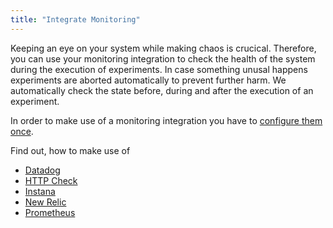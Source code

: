 ```yaml
---
title: "Integrate Monitoring"
---
```

Keeping an eye on your system while making chaos is crucical. Therefore, you can use your monitoring integration to check the health of the system during the
execution of experiments. In case something unusal happens experiments are aborted automatically to prevent further harm. We automatically check the state
before, during and after the execution of an experiment.

In order to make use of a monitoring integration you have to [configure them once](../install-configure/70-configure-monitoring).

Find out, how to make use of
- [Datadog](40-integrate-monitoring/10-datadog)
- [HTTP Check](40-integrate-monitoring/20-http-check)
- [Instana](40-integrate-monitoring/30-instana)
- [New Relic](40-integrate-monitoring/40-newrelic)
- [Prometheus](40-integrate-monitoring/50-prometheus)

